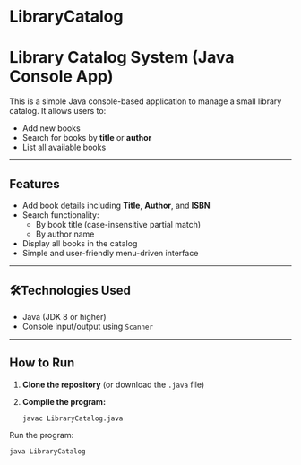 # LibraryCatalog
#  Library Catalog System (Java Console App)

This is a simple Java console-based application to manage a small library catalog. It allows users to:

-  Add new books
-  Search for books by **title** or **author**
-  List all available books

---

##  Features

- Add book details including **Title**, **Author**, and **ISBN**
- Search functionality:
  - By book title (case-insensitive partial match)
  - By author name
- Display all books in the catalog
- Simple and user-friendly menu-driven interface

---

## 🛠Technologies Used

- Java (JDK 8 or higher)
- Console input/output using `Scanner`

---

##  How to Run

1. **Clone the repository** (or download the `.java` file)

2. **Compile the program:**

   ```bash
   javac LibraryCatalog.java
Run the program:
```bash
java LibraryCatalog



